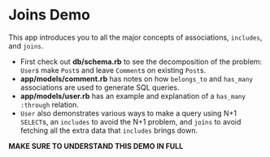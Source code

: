 # Joins Demo

This app introduces you to all the major concepts of associations, `includes`,
and `joins`.

* First check out __db/schema.rb__ to see the decomposition of the problem:
  `User`s make `Post`s and leave `Comment`s on existing `Post`s.
* __app/models/comment.rb__ has notes on how `belongs_to` and `has_many`
  associations are used to generate SQL queries.
* __app/models/user.rb__ has an example and explanation of a `has_many :through`
  relation.
* `User` also demonstrates various ways to make a query using N+1 `SELECT`s, an
  `includes` to avoid the N+1 problem, and `joins` to avoid fetching all the
  extra data that `includes` brings down.

**MAKE SURE TO UNDERSTAND THIS DEMO IN FULL**